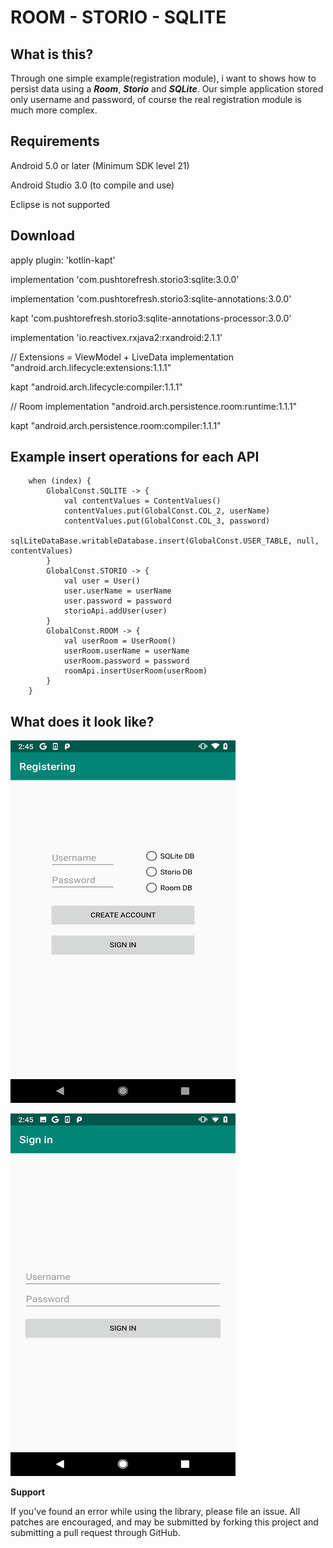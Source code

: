 # ROOM - STORIO - SQLITE

## What is this?

Through one simple example(registration module), i want to shows how to persist data using a ***Room***, ***Storio*** and ***SQLite***.
Our simple application stored only username and password, of course the real registration module is much more complex.

## Requirements

Android 5.0 or later (Minimum SDK level 21)

Android Studio 3.0 (to compile and use)

Eclipse is not supported

## Download
apply plugin: 'kotlin-kapt'

implementation 'com.pushtorefresh.storio3:sqlite:3.0.0'

implementation 'com.pushtorefresh.storio3:sqlite-annotations:3.0.0'

kapt 'com.pushtorefresh.storio3:sqlite-annotations-processor:3.0.0'

implementation 'io.reactivex.rxjava2:rxandroid:2.1.1'


// Extensions = ViewModel + LiveData
implementation "android.arch.lifecycle:extensions:1.1.1"

kapt "android.arch.lifecycle:compiler:1.1.1"


// Room
implementation "android.arch.persistence.room:runtime:1.1.1"

kapt "android.arch.persistence.room:compiler:1.1.1"




## Example insert operations for each API

        when (index) {
            GlobalConst.SQLITE -> {
                val contentValues = ContentValues()
                contentValues.put(GlobalConst.COL_2, userName)
                contentValues.put(GlobalConst.COL_3, password)
                sqlLiteDataBase.writableDatabase.insert(GlobalConst.USER_TABLE, null, contentValues)
            }
            GlobalConst.STORIO -> {
                val user = User()
                user.userName = userName
                user.password = password
                storioApi.addUser(user)
            }
            GlobalConst.ROOM -> {
                val userRoom = UserRoom()
                userRoom.userName = userName
                userRoom.password = password
                roomApi.insertUserRoom(userRoom)
            }
        }


## What does it look like?

![test image size](https://github.com/MilanBojic/registration_module/blob/master/image1.png)

![test image size](https://github.com/MilanBojic/registration_module/blob/master/image2.png)



**Support**

If you've found an error while using the library, please file an issue. All patches are encouraged, and may be submitted by forking this project and submitting a pull request through GitHub.
